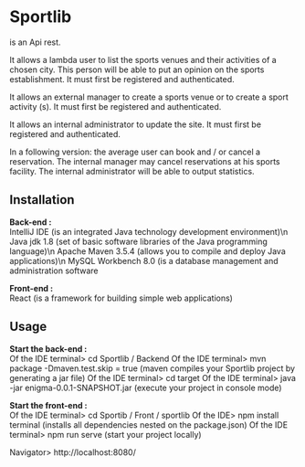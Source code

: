 # Sportlib

is an Api rest.

It allows a lambda user to list the sports venues and their activities of a chosen city.
This person will be able to put an opinion on the sports establishment.
It must first be registered and authenticated.

It allows an external manager to create a sports venue or to create a sport activity (s).
It must first be registered and authenticated.

It allows an internal administrator to update the site.
It must first be registered and authenticated.

In a following version:
the average user can book and / or cancel a reservation.
The internal manager may cancel reservations at his sports facility.
The internal administrator will be able to output statistics.

## Installation

<strong>Back-end :</strong>  
IntelliJ IDE (is an integrated Java technology development environment)\n
Java jdk 1.8 (set of basic software libraries of the Java programming language)\n
Apache Maven 3.5.4 (allows you to compile and deploy Java applications)\n
MySQL Workbench 8.0 (is a database management and administration software 

<strong>Front-end :</strong>  
React (is a framework for building simple web applications)

## Usage  

<strong>Start the back-end :</strong>  
Of the IDE terminal> cd Sportlib / Backend
Of the IDE terminal> mvn package -Dmaven.test.skip = true (maven compiles your Sportlib project by generating a jar file)
Of the IDE terminal> cd target
Of the IDE terminal> java -jar enigma-0.0.1-SNAPSHOT.jar (execute your project in console mode) 

<strong>Start the front-end :</strong>  
Of the IDE terminal> cd Sportib / Front / sportlib
Of the IDE> npm install terminal (installs all dependencies nested on the package.json)
Of the IDE terminal> npm run serve (start your project locally)

Navigator>  http://localhost:8080/  
